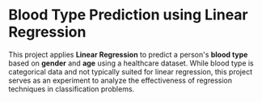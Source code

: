 # Blood Type Prediction using Linear Regression 
 This project applies **Linear Regression** to predict a person's **blood type** based on **gender** and **age** using a healthcare dataset. While blood type is categorical data and not typically suited for linear regression, this project serves as an experiment to analyze the effectiveness of regression techniques in classification problems.  
